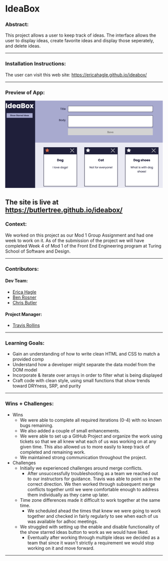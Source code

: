 # IdeaBox

### Abstract:
This project allows a user to keep track of ideas.  The interface allows the user to display ideas, create favorite ideas and display those seperately, and delete ideas.  

---
### Installation Instructions:
The user can visit this web site: 
https://ericahagle.github.io/ideabox/

---
### Preview of App:
![Screen shot of App](assets/ideabox.png)

The site is live at https://butlertree.github.io/ideabox/
---
### Context:
We worked on this project as our Mod 1 Group Assignment and had one week to work on it. As of the submission of the project we will have completed Week 4 of Mod 1 of the Front End Engineering program at Turing School of Software and Design.


---
### Contributors:
#### Dev Team:
- [Erica Hagle](https://github.com/ericahagle)
- [Ben Rosner](https://github.com/ben-rosner-williamsburg)
- [Chris Butler](https://github.com/butlertree)
#### Project Manager:
- [Travis Rollins](https://github.com/kalikoze)
---
### Learning Goals:
- Gain an understanding of how to write clean HTML and CSS to match a provided comp
- Understand how a developer might separate the data model from the DOM model
- Incorporate & iterate over arrays in order to filter what is being displayed
- Craft code with clean style, using small functions that show trends toward DRYness, SRP, and purity
---
### Wins + Challenges:

- Wins
  - We were able to complete all required iterations (0-4) with no known bugs remaining.  
  - We also added a couple of small enhancements.
  - We were able to set up a GitHub Project and organize the work using tickets so that we all knew what each of us was working on at any given time.  This also allowed us to more easily to keep track of completed and remaining work.   
  - We maintained strong communication throughout the project.  
- Challenges
  - Initially we experienced challenges around merge conflicts.
    - After unsuccessfully troubleshooting as a team we reached out to our instructors for guidance. Travis was able to point us in the correct direction. We then worked through subsequent merge conflicts together until we were comfortable enough to address them individually as they came up later.     
  - Time zone differences made it difficult to work together at the same time.  
    - We scheduled ahead the times that knew we were going to work together and checked in fairly regularly to see when each of us was available for adhoc meetings.  
  - We struggled with setting up the enable and disable functionality of the show starred ideas button to work as we would have liked. 
    - Eventually after working through multiple ideas we decided as a team that since it wasn't strictly a requirement we would stop working on it and move forward.   
  

---
